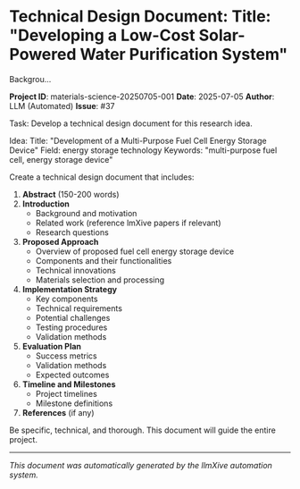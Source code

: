 # Technical Design Document: Title: "Developing a Low-Cost Solar-Powered Water Purification System"

Backgrou...

**Project ID**: materials-science-20250705-001
**Date**: 2025-07-05
**Author**: LLM (Automated)
**Issue**: #37

Task: Develop a technical design document for this research idea.

Idea: Title: "Development of a Multi-Purpose Fuel Cell Energy Storage Device"
Field: energy storage technology
Keywords: "multi-purpose fuel cell, energy storage device"

Create a technical design document that includes:

1. **Abstract** (150-200 words)
2. **Introduction**
   - Background and motivation
   - Related work (reference lmXive papers if relevant)
   - Research questions
3. **Proposed Approach**
   - Overview of proposed fuel cell energy storage device
   - Components and their functionalities
   - Technical innovations
   - Materials selection and processing
4. **Implementation Strategy**
   - Key components
   - Technical requirements
   - Potential challenges
   - Testing procedures
   - Validation methods
5. **Evaluation Plan**
   - Success metrics
   - Validation methods
   - Expected outcomes
6. **Timeline and Milestones**
   - Project timelines
   - Milestone definitions
7. **References** (if any)

Be specific, technical, and thorough. This document will guide the entire project.

---
*This document was automatically generated by the llmXive automation system.*
